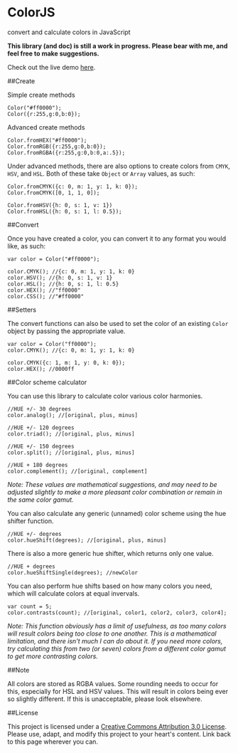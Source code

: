 ColorJS
=======

convert and calculate colors in JavaScript

**This library (and doc) is still a work in progress. Please bear with me, and feel free to make suggestions.**

Check out the live demo [here](http://catdad.github.io/ColorJS).

##Create

Simple create methods

    Color("#ff0000");
    Color({r:255,g:0,b:0});
  
Advanced create methods

    Color.fromHEX("#ff0000");
    Color.fromRGB({r:255,g:0,b:0});
    Color.fromRGBA({r:255,g:0,b:0,a:.5});
  
Under advanced methods, there are also options to create colors from `CMYK`, `HSV`, and `HSL`. Both of these take `Object` or `Array` values, as such:

    Color.fromCMYK({c: 0, m: 1, y: 1, k: 0});
    Color.fromCMYK([0, 1, 1, 0]);
    
    Color.fromHSV({h: 0, s: 1, v: 1})
    Color.fromHSL({h: 0, s: 1, l: 0.5});
  
##Convert

Once you have created a color, you can convert it to any format you would like, as such:

    var color = Color("#ff0000");
  
    color.CMYK(); //{c: 0, m: 1, y: 1, k: 0}
    color.HSV(); //{h: 0, s: 1, v: 1}
    color.HSL(); //{h: 0, s: 1, l: 0.5}
    color.HEX(); //"ff0000"
    color.CSS(); //"#ff0000"
  
##Setters

The convert functions can also be used to set the color of an existing `Color` object by passing the appropriate value.

    var color = Color("ff0000");
    color.CMYK(); //{c: 0, m: 1, y: 1, k: 0}
    
    color.CMYK({c: 1, m: 1, y: 0, k: 0});
    color.HEX(); //0000ff

##Color scheme calculator

You can use this library to calculate color various color harmonies.

    //HUE +/- 30 degrees
    color.analog(); //[original, plus, minus]
    
    //HUE +/- 120 degrees
    color.triad(); //[original, plus, minus]
    
    //HUE +/- 150 degrees
    color.split(); //[original, plus, minus]
    
    //HUE + 180 degrees
    color.complement(); //[original, complement]

_Note: These values are mathematical suggestions, and may need to be adjusted slightly to make a more pleasant color combination or remain in the same color gamut._

You can also calculate any generic (unnamed) color scheme using the hue shifter function.

    //HUE +/- degrees
    color.hueShift(degrees); //[original, plus, minus]
    
There is also a more generic hue shifter, which returns only one value.

    //HUE + degrees
    color.hueShiftSingle(degrees); //newColor

You can also perform hue shifts based on how many colors you need, which will calculate colors at equal invervals.

    var count = 5;
    color.contrasts(count); //[original, color1, color2, color3, color4];
    
_Note: This function obviously has a limit of usefulness, as too many colors will result colors being too close to one another. This is a mathematical limitation, and there isn't much I can do about it. If you need more colors, try calculating this from two (or seven) colors from a different color gamut to get more contrasting colors._

##Note

All colors are stored as RGBA values. Some rounding needs to occur for this, especially for HSL and HSV values. This will result in colors being ever so slightly different. If this is unacceptable, please look elsewhere.

##License

This project is licensed under a [Creative Commons Attribution 3.0 License](http://creativecommons.org/licenses/by/3.0/). Please use, adapt, and modify this project to your heart's content. Link back to this page wherever you can.

